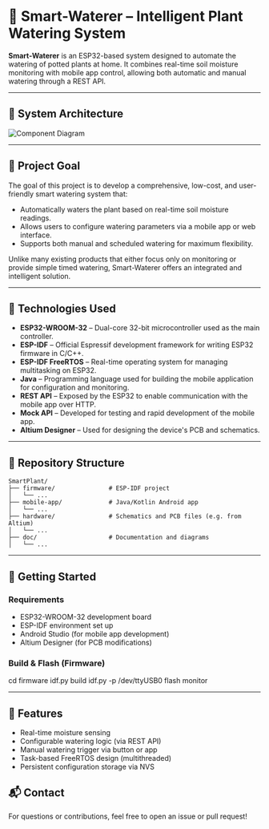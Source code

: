 # 🌱 Smart-Waterer – Intelligent Plant Watering System

**Smart-Waterer** is an ESP32-based system designed to automate the watering of potted plants at home. It combines real-time soil moisture monitoring with mobile app control, allowing both automatic and manual watering through a REST API.

---

## 📸 System Architecture

![Component Diagram](./doc/esp32-component-diagram.jpg)

---

## 🎯 Project Goal

The goal of this project is to develop a comprehensive, low-cost, and user-friendly smart watering system that:

- Automatically waters the plant based on real-time soil moisture readings.
- Allows users to configure watering parameters via a mobile app or web interface.
- Supports both manual and scheduled watering for maximum flexibility.

Unlike many existing products that either focus only on monitoring or provide simple timed watering, Smart-Waterer offers an integrated and intelligent solution.

---

## 🧩 Technologies Used

- **ESP32-WROOM-32** – Dual-core 32-bit microcontroller used as the main controller.
- **ESP-IDF** – Official Espressif development framework for writing ESP32 firmware in C/C++.
- **ESP-IDF FreeRTOS** – Real-time operating system for managing multitasking on ESP32.
- **Java** – Programming language used for building the mobile application for configuration and monitoring.
- **REST API** – Exposed by the ESP32 to enable communication with the mobile app over HTTP.
- **Mock API** – Developed for testing and rapid development of the mobile app.
- **Altium Designer** – Used for designing the device's PCB and schematics.

---

## 📁 Repository Structure

```plaintext
SmartPlant/
├── firmware/               # ESP-IDF project
│   └── ...
├── mobile-app/             # Java/Kotlin Android app
│   └── ...
├── hardware/               # Schematics and PCB files (e.g. from Altium)
│   └── ...
├── doc/                    # Documentation and diagrams
│   └── ...				
```

---

## 🚀 Getting Started

### Requirements

- ESP32-WROOM-32 development board
- ESP-IDF environment set up
- Android Studio (for mobile app development)
- Altium Designer (for PCB modifications)

### Build & Flash (Firmware)

cd firmware
idf.py build
idf.py -p /dev/ttyUSB0 flash monitor

---

## 📱 Features

- Real-time moisture sensing
- Configurable watering logic (via REST API)
- Manual watering trigger via button or app
- Task-based FreeRTOS design (multithreaded)
- Persistent configuration storage via NVS

## 📬 Contact

For questions or contributions, feel free to open an issue or pull request!